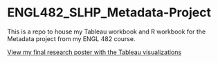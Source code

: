 # ENGL482_SLHP_Metadata-Project
This is a repo to house my Tableau workbook and R workbook for the Metadata project from my ENGL 482 course.

<a href="https://github.com/inoah01/FA22_ENGL482_SLHP_Metadata-Project/blob/main/Media/davis_noah_482_final_poster.pdf">View my final research poster with the Tableau visualizations</a>
